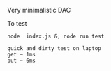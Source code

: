 Very minimalistic DAC

To test
```
node  index.js &; node run test
```

```
quick and dirty test on laptop
get ~ 1ms
put ~ 6ms
```

